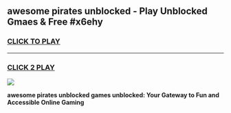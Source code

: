 
## awesome pirates unblocked - Play Unblocked Gmaes & Free #x6ehy
<h3>
<a href="https://news.freeplayer.one?title=awesome_pirates_unblocked&ref=03M">CLICK TO PLAY</a></h3>
<hr>

<h3>
<a href="https://news.freeplayer.one?title=awesome_pirates_unblocked&ref=03M">CLICK 2 PLAY</a>
  
</h3>

<a href="https://news.freeplayer.one?title=awesome_pirates_unblocked&ref=03M"><img src="https://clearcache.store/games.png"></a>


**awesome pirates unblocked games unblocked: Your Gateway to Fun and Accessible Online Gaming**

